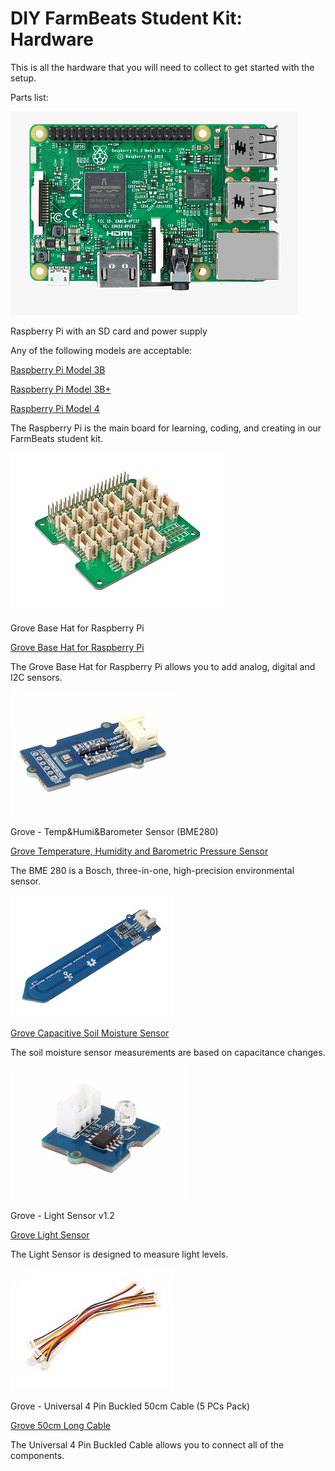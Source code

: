 DIY FarmBeats Student Kit: Hardware
=========================================

This is all the hardware that you will need to collect to get started with the setup.

Parts list:


![](media/raspberry_pi_3.png)

Raspberry Pi with an SD card and power supply

Any of the following models are acceptable:

[Raspberry Pi Model
3B](https://www.seeedstudio.com/Raspberry-Pi-3-Model-B-p-2625.html)

[Raspberry Pi Model
3B+](https://www.seeedstudio.com/Raspberry-Pi-3-Model-B--p-3037.html)

[Raspberry Pi Model
4](https://www.seeedstudio.com/Raspberry-Pi-4-Computer-Model-B-1GB-p-4078.html)

The Raspberry Pi is the main board for learning, coding, and creating in our FarmBeats student kit.

![](media/grove_base_hat.jpg)

Grove Base Hat for Raspberry Pi

[Grove Base Hat for Raspberry
Pi](https://www.seeedstudio.io/Grove-Base-Hat-for-Raspberry-Pi-p-3186.html)

The Grove Base Hat for Raspberry Pi allows you to add analog, digital and I2C
sensors.

![Grove - Temp&Humi&Barometer Sensor (BME280)](media/grove_temp_sensor.jpg)

Grove - Temp&Humi&Barometer Sensor (BME280)

[Grove Temperature, Humidity and Barometric Pressure
Sensor](https://www.seeedstudio.io/Grove-Temp%26Humi%26Barometer-Sensor-%28BME280%29-p-2653.html)


The BME 280 is a Bosch, three-in-one, high-precision environmental sensor.


![](media/moisture.jpg)

[Grove Capacitive Soil Moisture
Sensor](https://www.seeedstudio.com/Grove-Capacitive-Moisture-Sensor-Corrosion-Resistant-p-2850.html)

The soil moisture sensor measurements are based on capacitance changes.


![](media/light_sensor.jpg)

Grove - Light Sensor v1.2

[Grove Light
Sensor](https://www.seeedstudio.com/Grove-Light-Sensor-v1-2-p-2727.html)

The Light Sensor is designed to measure light levels.


![](media/Cables.jpg)

Grove - Universal 4 Pin Buckled 50cm Cable (5 PCs Pack)

[Grove 50cm Long
Cable](https://www.seeedstudio.com/Grove-Universal-4-Pin-Buckled-50cm-Cable-5-PCs-Pac-p-928.html)

The Universal 4 Pin Buckled Cable allows you to connect all of the components.